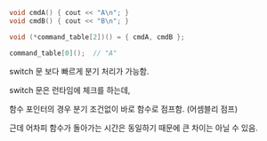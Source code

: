 
```cpp
void cmdA() { cout << "A\n"; }
void cmdB() { cout << "B\n"; }

void (*command_table[2])() = { cmdA, cmdB };

command_table[0]();  // "A"
```
switch 문 보다 빠르게 분기 처리가 가능함. 

switch 문은 런타임에 체크를 하는데, 

함수 포인터의 경우 분기 조건없이 바로 함수로 점프함. (어셈블리 점프)

근데 어차피 함수가 돌아가는 시간은 동일하기 때문에 큰 차이는 아닐 수 있음.
